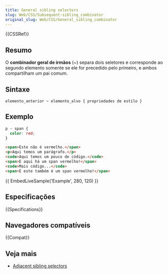 ```yaml
---
title: General sibling selectors
slug: Web/CSS/Subsequent-sibling_combinator
original_slug: Web/CSS/General_sibling_combinator
---
```


{{CSSRef}}

## Resumo

O **combinador geral de irmãos** (\~) separa dois seletores e corresponde ao segundo elemento somente se ele for precedido pelo primeiro, e ambos compartilham um pai comum.

## Sintaxe

```
elemento_anterior ~ elemento_alvo { propriedades de estilo }
```

## Exemplo

```css
p ~ span {
  color: red;
}
```

```html
<span>Este não é vermelho.</span>
<p>Aqui temos um parágrafo.</p>
<code>Aqui temos um pouco de código.</code>
<span>E aqui há um span vermelho!</span>
<code>Mais código...</code>
<span>E este também é um span vermelho!</span>
```

{{ EmbedLiveSample('Example', 280, 120) }}

## Especificações

{{Specifications}}

## Navegadores compatíveis

{{Compat}}

## Veja mais

- [Adjacent sibling selectors](/pt-BR/docs/Web/CSS/Adjacent_sibling_selectors)
